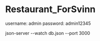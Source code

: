 # Restaurant_ForSvinn

username: admin
password: admin12345

json-server --watch db.json --port 3000